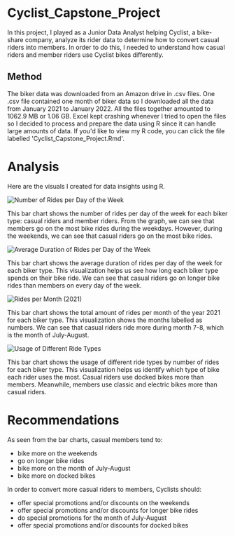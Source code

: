 # Cyclist_Capstone_Project

In this project, I played as a Junior Data Analyst helping Cyclist, a bike-share company, analyze its rider data to determine how to convert casual riders into members. In order to do this, I needed to understand how casual riders and member riders use Cyclist bikes differently. 

## Method 
The biker data was downloaded from an Amazon drive in .csv files. One .csv file contained one month of biker data so I downloaded all the data from January 2021 to January 2022. All the files together amounted to 1062.9 MB or 1.06 GB. Excel kept crashing whenever I tried to open the files so I decided to process and prepare the data using R since it can handle large amounts of data. If you'd like to view my R code, you can click the file labelled 'Cyclist_Capstone_Project.Rmd'.

# Analysis 
Here are the visuals I created for data insights using R.

![Number of Rides per Day of the Week](https://user-images.githubusercontent.com/100651280/158280301-14d932cd-4c48-41ec-b110-5252e136c919.png)

This bar chart shows the number of rides per day of the week for each biker type: casual riders and member riders. From the graph, we can see that members go on the most bike rides during the weekdays. However, during the weekends, we can see that casual riders go on the most bike rides. 


![Average Duration of Rides per Day of the Week](https://user-images.githubusercontent.com/100651280/157992176-b382cbb7-25d6-4045-b357-01d8d226c147.png)

This bar chart shows the average duration of rides per day of the week for each biker type. This visualization helps us see how long each biker type spends on their bike ride. We can see that casual riders go on longer bike rides than members on every day of the week.


![Rides per Month (2021)](https://user-images.githubusercontent.com/100651280/158280457-6200417f-3680-4199-9cf8-d579451d6b5c.png)

This bar chart shows the total amount of rides per month of the year 2021 for each biker type. This visualization shows the months labelled as numbers. We can see that casual riders ride more during month 7-8, which is the month of July-August.


![Usage of Different Ride Types](https://user-images.githubusercontent.com/100651280/158280353-a78268a4-2777-4409-b503-d10b2142cd7b.png)

This bar chart shows the usage of different ride types by number of rides for each biker type. This visualization helps us identify which type of bike each rider uses the most. Casual riders use docked bikes more than members. Meanwhile, members use classic and electric bikes more than casual riders. 

# Recommendations
As seen from the bar charts, casual members tend to:
* bike more on the weekends
* go on longer bike rides
* bike more on the month of July-August
* bike more on docked bikes

In order to convert more casual riders to members, Cyclists should:
* offer special promotions and/or discounts on the weekends
* offer special promotions and/or discounts for longer bike rides
* do special promotions for the month of July-August
* offer special promotions and/or discounts for docked bikes 
